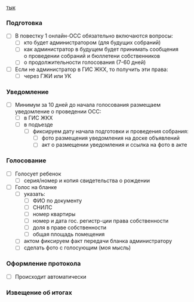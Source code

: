 [тык](https://gkhnews.ru/1481704-onlajn-sobraniya-provodit-ili-pogodit/)
### Подготовка
- [ ] В повестку 1 онлайн-ОСС обязательно включаются вопросы:
	- [ ] кто будет администратором (для будущих собраний)
	- [ ] как администратор в будущем будет принимать сообщения о проведении собраний и бюллетени собственников
	- [ ] о продолжительности голосования (7-60 дней)
- [ ] Если не администратор в ГИС ЖКХ, то получить эти права:
	- [ ] через ГЖИ или УК

### Уведомление
- [ ] Минимум за 10 дней до начала голосования размещаем уведомление о проведении ОСС:
	- [ ] в ГИС ЖКХ
	- [ ] в подъезде
		- [ ] фиксируем дату начала подготовки и проведения собрания:
			- [ ] фото размещения уведомления на доске объявлений
			- [ ] акт о размещении уведомления и ссылка на фото в акте

### Голосование
- [ ] Голосует ребенок
	- [ ] серия/номер и копия свидетельства о рождении
- [ ] Голос на бланке
	- [ ] указать:
		- [ ] ФИО по документу
		- [ ] СНИЛС
		- [ ] номер квартиры
		- [ ] номер и дата гос. регистр-ции права собственности
		- [ ] доля в праве собственности
		- [ ] общая площадь помещения
	- [ ] актом фиксируем факт передачи бланка администратору
	- [ ] сделать фото с голосующим (моя мысль)

### Оформление протокола
- [ ] Происходит автоматически

### Извещение об итогах
